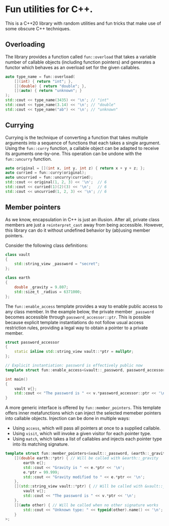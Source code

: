 # Fun utilities for C++.
This is a C++20 library with random utilities and fun tricks that make use of some obscure C++ techniques.

## Overloading
The library provides a function called `fun::overload` that takes a variable number of callable objects 
(including function pointers) and generates a functor which behaves as an overload set for the given callables.

```cpp
auto type_name = fun::overload(
    [](int) { return "int"; },
    [](double) { return "double"; },
    [](auto) { return "unknown"; }
);
std::cout << type_name(3435) << '\n'; // "int"
std::cout << type_name(3.14) << '\n'; // "double"
std::cout << type_name("ab") << '\n'; // "unknown"
```

## Currying
Currying is the technique of converting a function that takes multiple arguments into a sequence of functions
that each takes a single argument. Using the `fun::curry` function, a callable object can be adapted to receive
its arguments one-by-one. This operation can be undone with the `fun::uncurry` function.

```cpp
auto original = [](int x, int y, int z) { return x + y + z; };
auto curried = fun::curry(original);
auto uncurried = fun::uncurry(curried);
std::cout << original(1, 2, 3) << '\n';  // 6
std::cout << curried(1)(2)(3) << '\n';   // 6
std::cout << uncurried(1, 2, 3) << '\n'; // 6
```

## Member pointers

As we know, encapsulation in C++ is just an illusion. After all, private class members are just a `reinterpret_cast`
away from being accessible. However, this library can do it without undefined behavior by (ab)using member pointers.

Consider the following class definitions:
```cpp
class vault
{
    std::string_view _password = "secret";
};

class earth
{
    double _gravity = 9.807;
    std::size_t _radius = 6371000;
};
```

The `fun::enable_access` template provides a way to enable public access to any class member.
In the example below, the private member `_password` becomes accessible through `password_accessor::ptr`.
This is possible because explicit template instantiations do not follow usual access restriction rules, 
providing a legal way to obtain a pointer to a private member.
```cpp
struct password_accessor
{
    static inline std::string_view vault::*ptr = nullptr;
};

// Explicit instantiation: password is effectively public now
template struct fun::enable_access<&vault::_password, password_accessor>;

int main()
{
    vault v{};
    std::cout << "The password is " << v.*password_accessor::ptr << '\n';
}
```

A more generic interface is offered by `fun::member_pointers`. This template offers inner metafunctions which can 
inject the selected memeber pointers into callable objects. Injection can be done in multiple ways:
* Using `access`, which will pass all pointers at once to a supplied callable.
* Using `visit`, which will invoke a given visitor for each pointer type.
* Using `match`, which takes a list of callables and injects each pointer type into its matching signature.

```cpp
template struct fun::member_pointers<&vault::_password, &earth::_gravity, &earth::_radius>::match<
    [](double earth::*ptr) { // Will be called with &earth::_gravity
        earth e{};
        std::cout << "Gravity is " << e.*ptr << '\n';
        e.*ptr = 99.999;
        std::cout << "Gravity modified to " << e.*ptr << '\n';
    },
    [](std::string_view vault::*ptr) { // Will be called with &vault::_password
        vault v{};
        std::cout << "The password is " << v.*ptr << '\n';
    },
    [](auto other) { // Will be called when no other signature works
        std::cout << "Unknown type: " << typeid(other).name() << '\n';
    }
>;
```